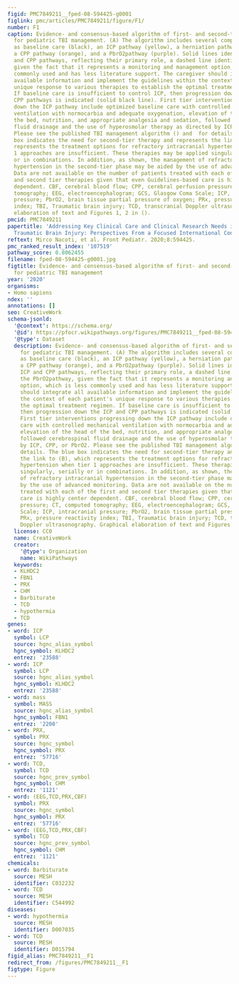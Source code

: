 ```yaml
---
figid: PMC7849211__fped-08-594425-g0001
figlink: pmc/articles/PMC7849211/figure/F1/
number: F1
caption: Evidence- and consensus-based algorithm of first- and second-tier therapies
  for pediatric TBI management. (A) The algorithm includes several components, such
  as baseline care (black), an ICP pathway (yellow), a herniation pathway (green),
  a CPP pathway (orange), and a PbrO2pathway (purple). Solid lines identify the ICP
  and CPP pathways, reflecting their primary role, a dashed line identifies the PbrO2pathway,
  given the fact that it represents a monitoring and management option, which is less
  commonly used and has less literature support. The caregiver should integrate all
  available information and implement the guidelines within the context of each patient's
  unique response to various therapies to establish the optimal treatment regimen.
  If baseline care is insufficient to control ICP, then progression down the ICP and
  CPP pathways is indicated (solid black line). First tier interventions progressing
  down the ICP pathway include optimized baseline care with controlled mechanical
  ventilation with normocarbia and adequate oxygenation, elevation of the head of
  the bed, nutrition, and appropriate analgesia and sedation, followed cerebrospinal
  fluid drainage and the use of hyperosmolar therapy as directed by ICP, CPP, or PbrO2.
  Please see the published TBI management algorithm () and  for details. The blue
  box indicates the need for second-tier therapy and represents the link to (B), which
  represents the treatment options for refractory intracranial hypertension when tier
  1 approaches are insufficient. These therapies may be applied singularly, serially
  or in combinations. In addition, as shown, the management of refractory intracranial
  hypertension in the second-tier phase may be aided by the use of advanced monitoring.
  Data are not available on the number of patients treated with each of the first
  and second tier therapies given that even Guidelines-based care is highly center
  dependent. CBF, cerebral blood flow; CPP, cerebral perfusion pressure; CT, computed
  tomography; EEG, electroencephalogram; GCS, Glasgow Coma Scale; ICP, intracranial
  pressure; PbrO2, brain tissue partial pressure of oxygen; PRx, pressure reactivity
  index; TBI, Traumatic brain injury; TCD, transcranial Doppler ultrasonography. Graphical
  elaboration of text and Figures 1, 2 in ().
pmcid: PMC7849211
papertitle: 'Addressing Key Clinical Care and Clinical Research Needs in Severe Pediatric
  Traumatic Brain Injury: Perspectives From a Focused International Conference.'
reftext: Mirco Nacoti, et al. Front Pediatr. 2020;8:594425.
pmc_ranked_result_index: '107519'
pathway_score: 0.8062455
filename: fped-08-594425-g0001.jpg
figtitle: Evidence- and consensus-based algorithm of first- and second-tier therapies
  for pediatric TBI management
year: '2020'
organisms:
- Homo sapiens
ndex: ''
annotations: []
seo: CreativeWork
schema-jsonld:
  '@context': https://schema.org/
  '@id': https://pfocr.wikipathways.org/figures/PMC7849211__fped-08-594425-g0001.html
  '@type': Dataset
  description: Evidence- and consensus-based algorithm of first- and second-tier therapies
    for pediatric TBI management. (A) The algorithm includes several components, such
    as baseline care (black), an ICP pathway (yellow), a herniation pathway (green),
    a CPP pathway (orange), and a PbrO2pathway (purple). Solid lines identify the
    ICP and CPP pathways, reflecting their primary role, a dashed line identifies
    the PbrO2pathway, given the fact that it represents a monitoring and management
    option, which is less commonly used and has less literature support. The caregiver
    should integrate all available information and implement the guidelines within
    the context of each patient's unique response to various therapies to establish
    the optimal treatment regimen. If baseline care is insufficient to control ICP,
    then progression down the ICP and CPP pathways is indicated (solid black line).
    First tier interventions progressing down the ICP pathway include optimized baseline
    care with controlled mechanical ventilation with normocarbia and adequate oxygenation,
    elevation of the head of the bed, nutrition, and appropriate analgesia and sedation,
    followed cerebrospinal fluid drainage and the use of hyperosmolar therapy as directed
    by ICP, CPP, or PbrO2. Please see the published TBI management algorithm () and  for
    details. The blue box indicates the need for second-tier therapy and represents
    the link to (B), which represents the treatment options for refractory intracranial
    hypertension when tier 1 approaches are insufficient. These therapies may be applied
    singularly, serially or in combinations. In addition, as shown, the management
    of refractory intracranial hypertension in the second-tier phase may be aided
    by the use of advanced monitoring. Data are not available on the number of patients
    treated with each of the first and second tier therapies given that even Guidelines-based
    care is highly center dependent. CBF, cerebral blood flow; CPP, cerebral perfusion
    pressure; CT, computed tomography; EEG, electroencephalogram; GCS, Glasgow Coma
    Scale; ICP, intracranial pressure; PbrO2, brain tissue partial pressure of oxygen;
    PRx, pressure reactivity index; TBI, Traumatic brain injury; TCD, transcranial
    Doppler ultrasonography. Graphical elaboration of text and Figures 1, 2 in ().
  license: CC0
  name: CreativeWork
  creator:
    '@type': Organization
    name: WikiPathways
  keywords:
  - KLHDC2
  - FBN1
  - PRX
  - CHM
  - Barbiturate
  - TCD
  - hypothermia
  - TCD
genes:
- word: ICP
  symbol: LCP
  source: hgnc_alias_symbol
  hgnc_symbol: KLHDC2
  entrez: '23588'
- word: ICP
  symbol: LCP
  source: hgnc_alias_symbol
  hgnc_symbol: KLHDC2
  entrez: '23588'
- word: mass
  symbol: MASS
  source: hgnc_alias_symbol
  hgnc_symbol: FBN1
  entrez: '2200'
- word: PRX,
  symbol: PRX
  source: hgnc_symbol
  hgnc_symbol: PRX
  entrez: '57716'
- word: TCD,
  symbol: TCD
  source: hgnc_prev_symbol
  hgnc_symbol: CHM
  entrez: '1121'
- word: (EEG,TCD,PRX,CBF)
  symbol: PRX
  source: hgnc_symbol
  hgnc_symbol: PRX
  entrez: '57716'
- word: (EEG,TCD,PRX,CBF)
  symbol: TCD
  source: hgnc_prev_symbol
  hgnc_symbol: CHM
  entrez: '1121'
chemicals:
- word: Barbiturate
  source: MESH
  identifier: C032232
- word: TCD
  source: MESH
  identifier: C544992
diseases:
- word: hypothermia
  source: MESH
  identifier: D007035
- word: TCD
  source: MESH
  identifier: D015794
figid_alias: PMC7849211__F1
redirect_from: /figures/PMC7849211__F1
figtype: Figure
---
```

